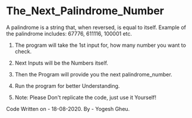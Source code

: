 # The_Next_Palindrome_Number
A palindrome is a string that, when reversed, is equal to itself. Example of the palindrome includes: 67776, 611116, 100001 etc.
1. The program will take the 1st input for, how many number you want to check.
2. Next Inputs will be the Numbers itself.
3. Then the Program will provide you the next palindrome_number.
4. Run the program for better Understanding.

5. Note: Please Don't replicate the code, just use it Yourself!

Code Written on - 18-08-2020. 
By - Yogesh Gheu.
